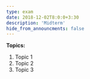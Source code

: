 ```yaml
---
type: exam
date: 2018-12-02T8:0:0+3:30
description: 'Midterm'
hide_from_announcments: false
---
```

**Topics:**
1. Topic 1
2. Topic 2
3. Topic 3
